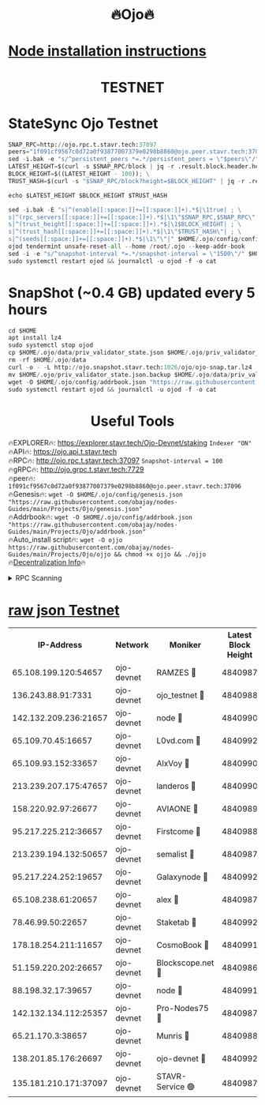 <h1 align="center"> 🔥Ojo🔥</h1>

[Node installation instructions](https://github.com/obajay/nodes-Guides/tree/main/Projects/Ojo)
=

<h1 align="center"> TESTNET</h1>

# StateSync Ojo Testnet
```python
SNAP_RPC=http://ojo.rpc.t.stavr.tech:37097
peers="1f091cf9567c0d72a0f93877007379e0298b8860@ojo.peer.stavr.tech:37096"
sed -i.bak -e "s/^persistent_peers *=.*/persistent_peers = \"$peers\"/" $HOME/.ojo/config/config.toml
LATEST_HEIGHT=$(curl -s $SNAP_RPC/block | jq -r .result.block.header.height); \
BLOCK_HEIGHT=$((LATEST_HEIGHT - 100)); \
TRUST_HASH=$(curl -s "$SNAP_RPC/block?height=$BLOCK_HEIGHT" | jq -r .result.block_id.hash)

echo $LATEST_HEIGHT $BLOCK_HEIGHT $TRUST_HASH

sed -i.bak -E "s|^(enable[[:space:]]+=[[:space:]]+).*$|\1true| ; \
s|^(rpc_servers[[:space:]]+=[[:space:]]+).*$|\1\"$SNAP_RPC,$SNAP_RPC\"| ; \
s|^(trust_height[[:space:]]+=[[:space:]]+).*$|\1$BLOCK_HEIGHT| ; \
s|^(trust_hash[[:space:]]+=[[:space:]]+).*$|\1\"$TRUST_HASH\"| ; \
s|^(seeds[[:space:]]+=[[:space:]]+).*$|\1\"\"|" $HOME/.ojo/config/config.toml
ojod tendermint unsafe-reset-all --home /root/.ojo --keep-addr-book
sed -i -e "s/^snapshot-interval *=.*/snapshot-interval = \"1500\"/" $HOME/.ojo/config/app.toml
sudo systemctl restart ojod && journalctl -u ojod -f -o cat
```
# SnapShot (~0.4 GB) updated every 5 hours
```python
cd $HOME
apt install lz4
sudo systemctl stop ojod
cp $HOME/.ojo/data/priv_validator_state.json $HOME/.ojo/priv_validator_state.json.backup
rm -rf $HOME/.ojo/data
curl -o - -L http://ojo.snapshot.stavr.tech:1026/ojo/ojo-snap.tar.lz4 | lz4 -c -d - | tar -x -C $HOME/.ojo --strip-components 2
mv $HOME/.ojo/priv_validator_state.json.backup $HOME/.ojo/data/priv_validator_state.json
wget -O $HOME/.ojo/config/addrbook.json "https://raw.githubusercontent.com/obajay/nodes-Guides/main/Projects/Ojo/addrbook.json"
sudo systemctl restart ojod && journalctl -u ojod -f -o cat
```
 <h1 align="center"> Useful Tools</h1>

🔥EXPLORER🔥:        https://explorer.stavr.tech/Ojo-Devnet/staking        `Indexer "ON"` \
🔥API🔥:                     https://ojo.api.t.stavr.tech \
🔥RPC🔥:                    http://ojo.rpc.t.stavr.tech:37097              `Snapshot-interval = 100` \
🔥gRPC🔥:                  http://ojo.grpc.t.stavr.tech:7729 \
🔥peer🔥:                   `1f091cf9567c0d72a0f93877007379e0298b8860@ojo.peer.stavr.tech:37096` \
🔥Genesis🔥:    ```wget -O $HOME/.ojo/config/genesis.json "https://raw.githubusercontent.com/obajay/nodes-Guides/main/Projects/Ojo/genesis.json"``` \
🔥Addrbook🔥:    ```wget -O $HOME/.ojo/config/addrbook.json "https://raw.githubusercontent.com/obajay/nodes-Guides/main/Projects/Ojo/addrbook.json"``` \
🔥Auto_install script🔥: ```wget -O ojjo https://raw.githubusercontent.com/obajay/nodes-Guides/main/Projects/Ojo/ojjo && chmod +x ojjo && ./ojjo``` \
🔥[Decentralization Info](https://github.com/obajay/StateSync-snapshots/tree/main/Projects/Ojo/Decentralization)🔥



<details>
<summary>RPC Scanning</summary>

<h2 align="center"> We scan nodes in real time every 4 hours. And we provide the final result of RPC endpoints.
We cannot influence the operation of these nodes in any way. </h2>


```python
If Voting Power is higher than 0 --> then the Node is a validator of the network and may be subject to attack and be a potential threat to the chain.
```
```python
We marked such validators with a red symbol
```

</details>

[raw json Testnet](https://rpc-check.ojot.stavr.tech/ojot/rpc-ojot-result.json)
=


<table><tr><th>IP-Address</th><th>Network</th><th>Moniker</th><th>Latest Block Height</th><th>Earliest Block Height</th><th>Catching Up</th><th>Tx Index</th><th>Voting Power</th><th>Scan Time</th></tr><tr><td>65.108.199.120:54657</td><td>ojo-devnet</td><td>RAMZES 🔴</td><td>4840987</td><td>306156</td><td>False</td><td>on</td><td>15420</td><td>2024-01-06T18:02:15.117811539UTC</td></tr><tr><td>136.243.88.91:7331</td><td>ojo-devnet</td><td>ojo_testnet 🔴</td><td>4840988</td><td>308845</td><td>False</td><td>on</td><td>1000</td><td>2024-01-06T18:02:21.386421090UTC</td></tr><tr><td>142.132.209.236:21657</td><td>ojo-devnet</td><td>node 🔴</td><td>4840990</td><td>350001</td><td>False</td><td>on</td><td>1999</td><td>2024-01-06T18:02:36.943201438UTC</td></tr><tr><td>65.109.70.45:16657</td><td>ojo-devnet</td><td>L0vd.com 🔴</td><td>4840992</td><td>695918</td><td>False</td><td>off</td><td>998</td><td>2024-01-06T18:02:47.045417456UTC</td></tr><tr><td>65.109.93.152:33657</td><td>ojo-devnet</td><td>AlxVoy 🔴</td><td>4840990</td><td>2319801</td><td>False</td><td>on</td><td>4536782</td><td>2024-01-06T18:02:36.622040482UTC</td></tr><tr><td>213.239.207.175:47657</td><td>ojo-devnet</td><td>landeros 🔴</td><td>4840990</td><td>2714001</td><td>False</td><td>off</td><td>11083</td><td>2024-01-06T18:02:32.158855107UTC</td></tr><tr><td>158.220.92.97:26677</td><td>ojo-devnet</td><td>AVIAONE 🔴</td><td>4840989</td><td>2754001</td><td>False</td><td>on</td><td>13867</td><td>2024-01-06T18:02:31.913157806UTC</td></tr><tr><td>95.217.225.212:36657</td><td>ojo-devnet</td><td>Firstcome 🔴</td><td>4840988</td><td>2985946</td><td>False</td><td>on</td><td>13566</td><td>2024-01-06T18:02:21.161065330UTC</td></tr><tr><td>213.239.194.132:50657</td><td>ojo-devnet</td><td>semalist 🔴</td><td>4840987</td><td>3223522</td><td>False</td><td>on</td><td>21037</td><td>2024-01-06T18:02:15.431900157UTC</td></tr><tr><td>95.217.224.252:19657</td><td>ojo-devnet</td><td>Galaxynode 🔴</td><td>4840992</td><td>3685492</td><td>False</td><td>on</td><td>11888</td><td>2024-01-06T18:02:44.321124493UTC</td></tr><tr><td>65.108.238.61:20657</td><td>ojo-devnet</td><td>alex 🔴</td><td>4840987</td><td>4158001</td><td>False</td><td>on</td><td>11359</td><td>2024-01-06T18:02:14.635294217UTC</td></tr><tr><td>78.46.99.50:22657</td><td>ojo-devnet</td><td>Staketab 🔴</td><td>4840992</td><td>4254801</td><td>False</td><td>on</td><td>1276</td><td>2024-01-06T18:02:47.293685657UTC</td></tr><tr><td>178.18.254.211:11657</td><td>ojo-devnet</td><td>CosmoBook 🔴</td><td>4840991</td><td>4392001</td><td>False</td><td>off</td><td>1057</td><td>2024-01-06T18:02:39.313409748UTC</td></tr><tr><td>51.159.220.202:26657</td><td>ojo-devnet</td><td>Blockscope.net 🔴</td><td>4840986</td><td>4425001</td><td>False</td><td>on</td><td>981</td><td>2024-01-06T18:02:14.320085839UTC</td></tr><tr><td>88.198.32.17:39657</td><td>ojo-devnet</td><td>node 🔴</td><td>4840991</td><td>4710001</td><td>False</td><td>on</td><td>83213</td><td>2024-01-06T18:02:39.526921856UTC</td></tr><tr><td>142.132.134.112:25357</td><td>ojo-devnet</td><td>Pro-Nodes75 🔴</td><td>4840987</td><td>4740987</td><td>False</td><td>on</td><td>24651</td><td>2024-01-06T18:02:18.407028477UTC</td></tr><tr><td>65.21.170.3:38657</td><td>ojo-devnet</td><td>Munris 🔴</td><td>4840988</td><td>4740988</td><td>False</td><td>off</td><td>20123</td><td>2024-01-06T18:02:20.815113481UTC</td></tr><tr><td>138.201.85.176:26697</td><td>ojo-devnet</td><td>ojo-devnet 🔴</td><td>4840992</td><td>4740992</td><td>False</td><td>on</td><td>1000024000</td><td>2024-01-06T18:02:46.710187868UTC</td></tr><tr><td>135.181.210.171:37097</td><td>ojo-devnet</td><td>STAVR-Service 🟢</td><td>4840987</td><td>4840001</td><td>False</td><td>on</td><td>0</td><td>2024-01-06T18:02:16.053188739UTC</td></tr></table>
